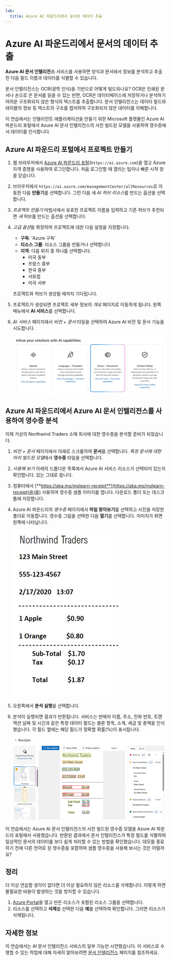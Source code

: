 ```yaml
---
lab:
  title: Azure AI 파운드리에서 문서의 데이터 추출
---
```


# Azure AI 파운드리에서 문서의 데이터 추출

**Azure AI 문서 인텔리전스** 서비스를 사용하면 양식과 문서에서 정보를 분석하고 추출한 다음 필드 이름과 데이터를 식별할 수 있습니다. 

문서 인텔리전스는 OCR(광학 인식)을 기반으로 어떻게 빌드되나요? OCR은 인쇄된 문서나 손으로 쓴 문서를 읽을 수 있는 반면, OCR은 데이터베이스에 저장하거나 분석하기 어려운 구조화되지 않은 형식의 텍스트를 추출합니다. 문서 인텔리전스는 데이터 필드와 테이블의 정보 등 텍스트의 구조를 캡처하여 구조화되지 않은 데이터를 이해합니다. 

이 연습에서는 인텔리전트 애플리케이션을 만들기 위한 Microsoft 플랫폼인 Azure AI 파운드리 포털에서 Azure AI 문서 인텔리전스의 사전 빌드된 모델을 사용하여 영수증에서 데이터를 인식합니다. 

## Azure AI 파운드리 포털에서 프로젝트 만들기

1. 웹 브라우저에서 [Azure AI 파운드리 포털](https://ai.azure.com)(`https://ai.azure.com`)을 열고 Azure 자격 증명을 사용하여 로그인합니다. 처음 로그인할 때 열리는 팁이나 빠른 시작 창을 닫습니다. 

1. 브라우저에서 `https://ai.azure.com/managementCenter/allResources`로 이동한 다음 **만들기**를 선택합니다. 그런 다음 새 *AI 허브 리소스*를 만드는 옵션을 선택합니다.

1. *프로젝트 만들기* 마법사에서 유효한 프로젝트 이름을 입력하고 기존 허브가 추천되면 *새* 허브를 만드는 옵션을 선택합니다. 

1. *고급 옵션*을 확장하여 프로젝트에 대한 다음 설정을 지정합니다.
    - **구독**: ‘Azure 구독’
    - **리소스 그룹**: 리소스 그룹을 만들거나 선택합니다
    - **지역**: 다음 위치 중 하나를 선택합니다.
        * 미국 동부
        * 프랑스 중부
        * 한국 중부
        * 서유럽
        * 미국 서부

    프로젝트와 허브가 생성될 때까지 기다립니다.

1. 프로젝트가 생성되면 프로젝트 세부 정보의 *개요* 페이지로 이동하게 됩니다. 왼쪽 메뉴에서 **AI 서비스**를 선택합니다. 

1. *AI 서비스* 페이지에서 *비전 + 문서* 타일을 선택하여 Azure AI 비전 및 문서 기능을 시도합니다.

    ![Azure AI 파운드리의 비전 + 문서 타일 스크린샷](./media/vision-document-tile.png)

## Azure AI 파운드리에서 Azure AI 문서 인텔리전스를 사용하여 영수증 분석 

이제 가상의 Northwind Traders 소매 회사에 대한 영수증을 분석할 준비가 되었습니다.

1. *비전 + 문서* 페이지에서 아래로 스크롤하여 **문서**를 선택합니다. *특정 문서에 대한 미리 빌드된 모델*에서 **영수증** 타일을 선택합니다.

1. *사용해 보기* 아래의 드롭다운 목록에서 Azure AI 서비스 리소스가 선택되어 있는지 확인합니다. 있는 그대로 둡니다.

1. 컴퓨터에서 [**https://aka.ms/mslearn-receipt**](https://aka.ms/mslearn-receipt)을(룰) 사용하여 영수증 샘플 이미지를 엽니다. 다운로드 폴더 또는 데스크톱에 저장합니다. 
 
1. Azure AI 파운드리의 *영수증* 페이지에서 **파일 찾아보기**를 선택하고 사진을 저장한 폴더로 이동합니다. 영수증 그림을 선택한 다음 **열기**를 선택합니다. 이미지가 화면 왼쪽에 나타납니다.

    ![northwind 영수증의 스크린샷.](media/document-intelligence/receipt.jpg)

1. 오른쪽에서 **분석 실행**을 선택합니다.

1. 분석이 실행되면 결과가 반환됩니다. 서비스는 판매자 이름, 주소, 전화 번호, 트랜잭션 날짜 및 시간과 같은 특정 데이터 필드는 물론 항목, 소계, 세금 및 총액을 인식했습니다. 각 필드 옆에는 해당 필드가 정확할 확률(%)이 표시됩니다.

    ![데이터 필드 주위의 경계 상자와 추출된 필드의 텍스트를 보여주는 Azure AI 파운드리 포털의 영수증 분석 결과 스크린샷.](media/receipt-lab-result.png)

이 연습에서는 Azure AI 문서 인텔리전스의 사전 빌드된 영수증 모델을 Azure AI 파운드리 포털에서 사용했습니다. 반환된 결과에서 문서 인텔리전스가 특정 필드를 식별하여 일상적인 문서의 데이터를 보다 쉽게 처리할 수 있는 방법을 확인했습니다. 데모를 종료하기 전에 다른 언어로 된 영수증을 포함하여 샘플 영수증을 사용해 보시는 것은 어떨까요?

## 정리

더 이상 연습할 생각이 없다면 더 이상 필요하지 않은 리소스를 삭제합니다. 이렇게 하면 불필요한 비용이 발생하는 것을 방지할 수 있습니다.

1. [Azure Portal]( https://portal.azure.com)을 열고 만든 리소스가 포함된 리소스 그룹을 선택합니다.
1. 리소스를 선택하고 **삭제**를 선택한 다음 **예**를 선택하여 확인합니다. 그러면 리소스가 삭제됩니다.

## 자세한 정보

이 연습에서는 AI 문서 인텔리전스 서비스의 일부 기능만 시연했습니다. 이 서비스로 수행할 수 있는 작업에 대해 자세히 알아보려면 [문서 인텔리전스](https://learn.microsoft.com/azure/ai-services/document-intelligence/overview?view=doc-intel-3.1.0) 페이지를 참조하세요.
